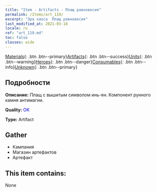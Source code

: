 ```yaml
---
title: "Item - Artifacts - Плащ равновесия"
permalink: /Items/art_119/
excerpt: "Эра хаоса  Плащ равновесия"
last_modified_at: 2021-03-18
locale: ru
ref: "art_119.md"
toc: false
classes: wide
---
```

 [Materials](/ru/Items/){: .btn .btn--primary}[Artifacts](/ru/Items/Artifacts/){: .btn .btn--success}[Units](/ru/Items/Units/){: .btn .btn--warning}[Heroes](/ru/Items/Heroes/){: .btn .btn--danger}[Consumables](/ru/Items/Consumables/){: .btn .btn--info}[Unknown](/ru/Items/Unknown/){: .btn .btn--primary}

## Подробности
 **Описание:** Плащ с вышитым символом инь-ян. Компонент рунного камня антимагии.

 **Quality:** <span style="color: #0000CD">OK</span>

 **Type:** Artifact

## Gather

*    Кампания 
*    Магазин артефактов 
*    Артефакт 

## This item contains:

  None

